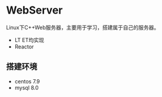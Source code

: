 # WebServer
Linux下C++Web服务器，主要用于学习，搭建属于自己的服务器。
- LT ET均实现
- Reactor

## 搭建环境
- centos 7.9
- mysql 8.0
